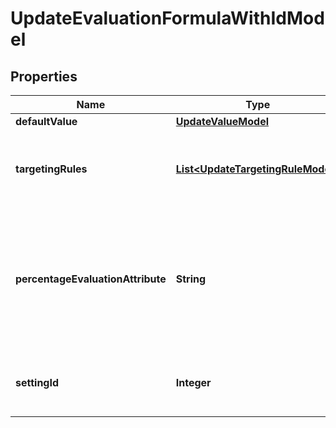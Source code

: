 

# UpdateEvaluationFormulaWithIdModel


## Properties

| Name | Type | Description | Notes |
|------------ | ------------- | ------------- | -------------|
|**defaultValue** | [**UpdateValueModel**](UpdateValueModel.md) |  |  |
|**targetingRules** | [**List&lt;UpdateTargetingRuleModel&gt;**](UpdateTargetingRuleModel.md) | The targeting rules of the Feature Flag or Setting. |  [optional] |
|**percentageEvaluationAttribute** | **String** | The user attribute used for percentage evaluation. If not set, it defaults to the &#x60;Identifier&#x60; user object attribute. |  [optional] |
|**settingId** | **Integer** | The identifier of the feature flag or setting. |  [optional] |



